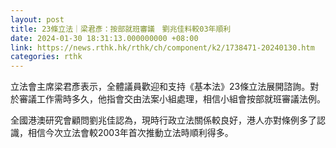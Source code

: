 ```yaml
---
layout: post
title: 23條立法｜梁君彥：按部就班審議　劉兆佳料較03年順利
date: 2024-01-30 18:31:13.000000000 +08:00
link: https://news.rthk.hk/rthk/ch/component/k2/1738471-20240130.htm
categories: rthk
---
```


立法會主席梁君彥表示，全體議員歡迎和支持《基本法》23條立法展開諮詢。對於審議工作需時多久，他指會交由法案小組處理，相信小組會按部就班審議法例。

全國港澳研究會顧問劉兆佳認為，現時行政立法關係較良好，港人亦對條例多了認識，相信今次立法會較2003年首次推動立法時順利得多。
